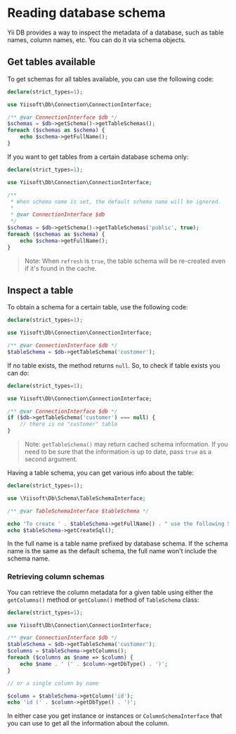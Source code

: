 # Reading database schema

Yii DB provides a way to inspect the metadata of a database, such as table names, column names, etc. You can do it
via schema objects.

## Get tables available

To get schemas for all tables available, you can use the following code:

```php
declare(strict_types=1);

use Yiisoft\Db\Connection\ConnectionInterface;

/** @var ConnectionInterface $db */
$schemas = $db->getSchema()->getTableSchemas();
foreach ($schemas as $schema) {
    echo $schema->getFullName();
}
```

If you want to get tables from a certain database schema only:

```php
declare(strict_types=1);

use Yiisoft\Db\Connection\ConnectionInterface;

/**
 * When schema name is set, the default schema name will be ignored.
 * 
 * @var ConnectionInterface $db
 */
$schemas = $db->getSchema()->getTableSchemas('public', true);
foreach ($schemas as $schema) {
    echo $schema->getFullName();
}
```

> Note: When `refresh` is `true`, the table schema will be re-created even if it's found in the cache.

## Inspect a table

To obtain a schema for a certain table, use the following code:

```php
declare(strict_types=1);

use Yiisoft\Db\Connection\ConnectionInterface;

/** @var ConnectionInterface $db */
$tableSchema = $db->getTableSchema('customer');
```

If no table exists, the method returns `null`. So, to check if table exists you can do:

```php
declare(strict_types=1);

use Yiisoft\Db\Connection\ConnectionInterface;

/** @var ConnectionInterface $db */
if ($db->getTableSchema('customer') === null) {
    // there is no "customer" table
}
```

> Note: `getTableSchema()` may return cached schema information. If you need to be sure that the information is
> up to date, pass `true` as a second argument.

Having a table schema, you can get various info about the table:

```php
declare(strict_types=1);

use \Yiisoft\Db\Schema\TableSchemaInterface;

/** @var TableSchemaInterface $tableSchema */

echo 'To create ' . $tableSchema->getFullName() . " use the following SQL:\n";
echo $tableSchema->getCreateSql(); 
```

In the full name is a table name prefixed by database schema.
If the schema name is the same as the default schema, the full name won't include the schema name.

### Retrieving column schemas

You can retrieve the column metadata for a given table using either the `getColumns()` method or `getColumn()` method
of `TableSchema` class:

```php
declare(strict_types=1);

use Yiisoft\Db\Connection\ConnectionInterface;

/** @var ConnectionInterface $db */
$tableSchema = $db->getTableSchema('customer');
$columns = $tableSchema->getColumns();
foreach ($columns as $name => $column) {
    echo $name . ' (' . $column->getDbType() . ')';
}

// or a single column by name

$column = $tableSchema->getColumn('id');
echo 'id (' . $column->getDbType() . ')';
```

In either case you get instance or instances
or `ColumnSchemaInterface` that you can use to get all the information about the column.

